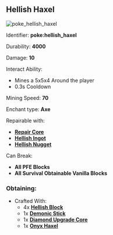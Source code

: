 ## Hellish Haxel
![poke_hellish_haxel](https://github.com/ItsMePok/PFE/assets/136857747/39d40020-af9d-487b-9d77-b7e199a85362)

Identifier: **poke:hellish_haxel**

Durability: **4000**

Damage: **10**

Interact Ability:
* Mines a 5x5x4 Around the player
* 0.3s Cooldown

Mining Speed: **70**

Enchant type: **Axe**

Repairable with:
* **[Repair Core](https://github.com/ItsMePok/PFE/wiki/Repair-Core)**
* **[Hellish Ingot](https://github.com/ItsMePok/PFE/wiki/Hellish-Ingot)**
* **[Hellish Nugget](https://github.com/ItsMePok/PFE/wiki/Hellish-Nugget)**

Can Break:
* **All PFE Blocks**
* **All Survival Obtainable Vanilla Blocks**

### Obtaining:
* Crafted With:
    * 4x **[Hellish Block](https://github.com/ItsMePok/PFE/wiki/Hellish-Block)**
    * 1x **[Demonic Stick](https://github.com/ItsMePok/PFE/wiki/Demonic-Stick)**
    * 1x **[Diamond Upgrade Core](https://github.com/ItsMePok/PFE/wiki/Diamond-Upgrade-Core)**
    * 1x **[Onyx Haxel](https://github.com/ItsMePok/PFE/wiki/Onyx-Haxel)**